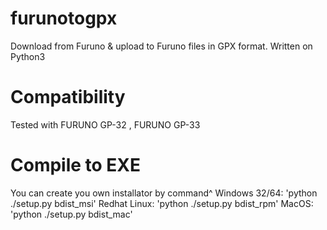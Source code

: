 # furunotogpx
Download from Furuno &amp; upload to Furuno files in GPX format.
Written on Python3

# Compatibility
Tested with FURUNO GP-32 , FURUNO GP-33

# Compile to EXE

You can create you own installator by command^
Windows 32/64: 'python ./setup.py bdist_msi'
Redhat Linux:  'python ./setup.py bdist_rpm'
MacOS:         'python ./setup.py bdist_mac'
